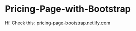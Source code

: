 # Pricing-Page-with-Bootstrap
Hi!
Check this: [pricing-page-bootstrap.netlify.com](https://pricing-page-bootstrap.netlify.com/) 
